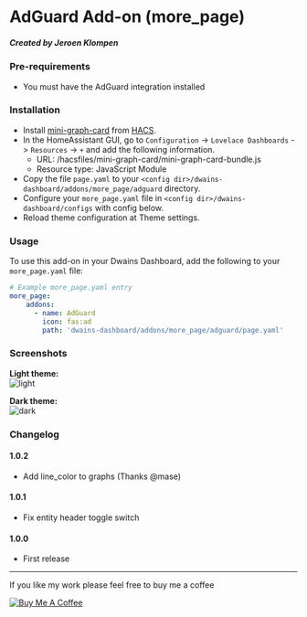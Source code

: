 # AdGuard Add-on (more_page)
##### Created by Jeroen Klompen

### Pre-requirements
- You must have the AdGuard integration installed

### Installation
- Install [mini-graph-card](https://github.com/kalkih/mini-graph-card) from [HACS](https://hacs.xyz).
- In the HomeAssistant GUI, go to `Configuration` -> `Lovelace Dashboards` -> `Resources` -> `+` and add the following information.
  - URL: /hacsfiles/mini-graph-card/mini-graph-card-bundle.js
  - Resource type: JavaScript Module
- Copy the file `page.yaml`  to your `<config dir>/dwains-dashboard/addons/more_page/adguard` directory.
- Configure your `more_page.yaml` file in `<config dir>/dwains-dashboard/configs` with config below.
- Reload theme configuration at Theme settings.


### Usage
To use this add-on in your Dwains Dashboard, add the following to your `more_page.yaml` file:

```yaml
# Example more_page.yaml entry
more_page:
    addons:
      - name: AdGuard
        icon: fas:ad
        path: 'dwains-dashboard/addons/more_page/adguard/page.yaml'
```

### Screenshots
**Light theme:**<br>
![light](https://github.com/Klumpke/dwains-dashboard-addons/blob/master/more_page/adguard/.github/screenshots/light.png "Light")

**Dark theme:**<br>
![dark](https://github.com/Klumpke/dwains-dashboard-addons/blob/master/more_page/adguard/.github/screenshots/dark.png "Dark")


### Changelog
#### 1.0.2
- Add line_color to graphs (Thanks @mase)
#### 1.0.1
- Fix entity header toggle switch
#### 1.0.0
- First release

---

If you like my work please feel free to buy me a coffee

<a href="https://www.buymeacoffee.com/klumpke" target="_blank"><img src="https://www.buymeacoffee.com/assets/img/custom_images/white_img.png" alt="Buy Me A Coffee"></a>
